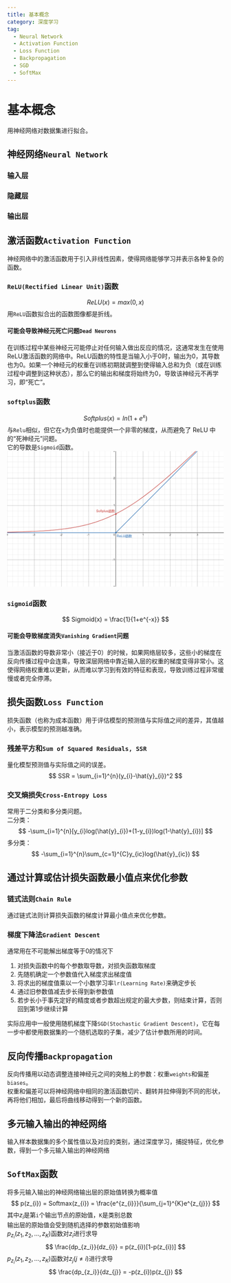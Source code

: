 ```yaml
---
title: 基本概念
category: 深度学习
tag:
  - Neural Network
  - Activation Function
  - Loss Function
  - Backpropagation
  - SGD
  - SoftMax
---
```


# 基本概念
用神经网络对数据集进行拟合。

## 神经网络`Neural Network`
### 输入层

### 隐藏层

### 输出层

## 激活函数`Activation Function`
神经网络中的激活函数用于引入非线性因素，使得网络能够学习并表示各种复杂的函数。
### `ReLU(Rectified Linear Unit)`函数
$$
ReLU(x) = max(0,x)
$$
用`ReLU`函数拟合出的函数图像都是折线。
#### 可能会导致神经元死亡问题`Dead Neurons`
在训练过程中某些神经元可能停止对任何输入做出反应的情况，这通常发生在使用ReLU激活函数的网络中。ReLU函数的特性是当输入小于0时，输出为0，其导数也为0。如果一个神经元的权重在训练初期就调整到使得输入总和为负（或在训练过程中调整到这种状态），那么它的输出和梯度将始终为0，导致该神经元不再学习，即“死亡”。
### `softplus`函数
$$
Softplus(x) = ln(1+e^x)
$$
与`Relu`相似，但它在`x`为负值时也能提供一个非零的梯度，从而避免了 ReLU 中的“死神经元”问题。\
它的导数是`Sigmoid`函数。\
![](../../.vuepress/public/assets/images/ReLU&Softplus.png "Relu函数和Softplus函数")
### `sigmoid`函数
$$
Sigmoid(x) = \frac{1}{1+e^{-x}}
$$
#### 可能会导致梯度消失`Vanishing Gradient`问题
当激活函数的导数非常小（接近于0）的时候，如果网络层较多，这些小的梯度在反向传播过程中会连乘，导致深层网络中靠近输入层的权重的梯度变得非常小。这使得网络权重难以更新，从而难以学习到有效的特征和表现，导致训练过程非常缓慢或者完全停滞。

## 损失函数`Loss Function`
损失函数（也称为成本函数）用于评估模型的预测值与实际值之间的差异，其值越小，表示模型的预测越准确。
### 残差平方和`Sum of Squared Residuals, SSR`
量化模型预测值与实际值之间的误差。\
$$
SSR = \sum_{i=1}^{n}(y_{i}-\hat{y}_{i})^2
$$
### 交叉熵损失`Cross-Entropy Loss`
常用于二分类和多分类问题。\
二分类：
$$
-\sum_{i=1}^{n}[y_{i}log(\hat{y}_{i})+(1-y_{i})log(1-\hat{y}_{i})]
$$
多分类：
$$
-\sum_{i=1}^{n}\sum_{c=1}^{C}y_{ic}log(\hat{y}_{ic})
$$

## 通过计算或估计损失函数最小值点来优化参数
### 链式法则`Chain Rule`
通过链式法则计算损失函数的梯度计算最小值点来优化参数。
### 梯度下降法`Gradient Descent`
通常用在不可能解出梯度等于0的情况下
1. 对损失函数中的每个参数取导数，对损失函数取梯度
2. 先随机确定一个参数值代入梯度求出梯度值
3. 将求出的梯度值乘以一个小数学习率`lr(Learning Rate)`来确定步长
4. 通过旧参数值减去步长得到新参数值
5. 若步长小于事先定好的精度或者步数超出规定的最大步数，则结束计算，否则回到第1步继续计算

实际应用中一般使用随机梯度下降`SGD(Stochastic Gradient Descent)`，它在每一步中都使用数据集的一个随机选取的子集，减少了估计参数所用的时间。

## 反向传播`Backpropagation`
反向传播用以动态调整连接神经元之间的突触上的参数：权重`weights`和偏差`biases`。\
权重和偏差可以将神经网络中相同的激活函数切片、翻转并拉伸得到不同的形状，再将他们相加，最后将曲线移动得到一个新的函数。

## 多元输入输出的神经网络
输入样本数据集的多个属性值以及对应的类别，通过深度学习，捕捉特征，优化参数，得到一个多元输入输出的神经网络

## `SoftMax`函数
将多元输入输出的神经网络输出层的原始值转换为概率值\
$$
p(z_{i}) = Softmax(z_{i}) = \frac{e^{z_{i}}}{\sum_{j=1}^{K}e^{z_{j}}}
$$
其中$z_i$是第`i`个输出节点的原始值，`K`是类别总数\
输出层的原始值会受到随机选择的参数初始值影响\
$p_{z_i}(z_1,z_2,...,z_K)$函数对$z_i$进行求导\
$$
\frac{dp_{z_i}}{dz_{i}} = p(z_{i})[1-p(z_{i})]
$$
$p_{z_i}(z_1,z_2,...,z_K)$函数对$z_j(j\ne i)$进行求导\
$$
\frac{dp_{z_i}}{dz_{j}} = -p(z_{i})p(z_{j})
$$
